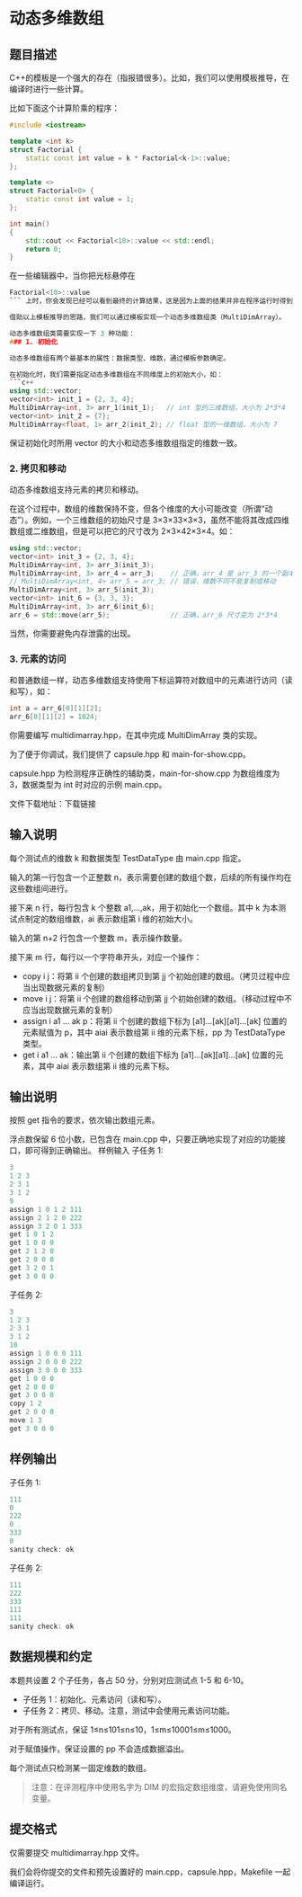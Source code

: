 # 动态多维数组
## 题目描述

C++的模板是一个强大的存在（指报错很多）。比如，我们可以使用模板推导，在编译时进行一些计算。

比如下面这个计算阶乘的程序：
```c++
#include <iostream>

template <int k>
struct Factorial {
    static const int value = k * Factorial<k-1>::value;
};

template <>
struct Factorial<0> {
    static const int value = 1;
};

int main()
{
    std::cout << Factorial<10>::value << std::endl; 
    return 0;
}
```
在一些编辑器中，当你把光标悬停在 
```c++
Factorial<10>::value
``` 上时，你会发现已经可以看到最终的计算结果，这是因为上面的结果并非在程序运行时得到的，而是在编译期得到的。

借助以上模板推导的思路，我们可以通过模板实现一个动态多维数组类（MultiDimArray）。

动态多维数组类需要实现一下 3 种功能：
### 1. 初始化

动态多维数组有两个最基本的属性：数据类型、维数，通过模板参数确定。

在初始化时，我们需要指定动态多维数组在不同维度上的初始大小，如：
```c++
using std::vector;
vector<int> init_1 = {2, 3, 4};
MultiDimArray<int, 3> arr_1(init_1);   // int 型的三维数组，大小为 2*3*4
vector<int> init_2 = {7};
MultiDimArray<float, 1> arr_2(init_2); // float 型的一维数组，大小为 7
```
保证初始化时所用 vector<int> 的大小和动态多维数组指定的维数一致。
### 2. 拷贝和移动

动态多维数组支持元素的拷贝和移动。

在这个过程中，数组的维数保持不变，但各个维度的大小可能改变（所谓“动态”）。例如，一个三维数组的初始尺寸是 3×3×33×3×3，虽然不能将其改成四维数组或二维数组，但是可以把它的尺寸改为 2×3×42×3×4。如：
```c++
using std::vector;
vector<int> init_3 = {2, 3, 4};
MultiDimArray<int, 3> arr_3(init_3);
MultiDimArray<int, 3> arr_4 = arr_3;    // 正确，arr_4 是 arr_3 的一个副本
// MultiDimArray<int, 4> arr_5 = arr_3; // 错误，维数不同不能复制或移动
MultiDimArray<int, 3> arr_5(init_3);
vector<int> init_6 = {3, 3, 3};
MultiDimArray<int, 3> arr_6(init_6);
arr_6 = std::move(arr_5);               // 正确，arr_6 尺寸变为 2*3*4
```
当然，你需要避免内存泄露的出现。
### 3. 元素的访问

和普通数组一样，动态多维数组支持使用下标运算符对数组中的元素进行访问（读和写），如：
```c++
int a = arr_6[0][1][2];
arr_6[0][1][2] = 1024;
```
你需要编写 multidimarray.hpp，在其中完成 MultiDimArray 类的实现。

为了便于你调试，我们提供了 capsule.hpp 和 main-for-show.cpp。

capsule.hpp 为检测程序正确性的辅助类，main-for-show.cpp 为数组维度为 3，数据类型为 int 时对应的示例 main.cpp。

文件下载地址：下载链接
## 输入说明

每个测试点的维数 k 和数据类型 TestDataType 由 main.cpp 指定。

输入的第一行包含一个正整数 n，表示需要创建的数组个数，后续的所有操作均在这些数组间进行。

接下来 n 行，每行包含 k 个整数 a1,…,ak​，用于初始化一个数组。其中 k 为本测试点制定的数组维数，ai​ 表示数组第 i 维的初始大小。

输入的第 n+2 行包含一个整数 m，表示操作数量。

接下来 m 行，每行以一个字符串开头，对应一个操作：

- copy i j：将第 ii 个创建的数组拷贝到第 jj 个初始创建的数组。（拷贝过程中应当出现数据元素的复制）
- move i j：将第 ii 个创建的数组移动到第 jj 个初始创建的数组。（移动过程中不应当出现数据元素的复制）
- assign i a1 ... ak p：将第 ii 个创建的数组下标为 [a1]…[ak][a1​]…[ak​] 位置的元素赋值为 p，其中 aiai​ 表示数组第 ii 维的元素下标，pp 为 TestDataType 类型。
- get i a1 ... ak：输出第 ii 个创建的数组下标为 [a1]…[ak][a1​]…[ak​] 位置的元素，其中 aiai​ 表示数组第 ii 维的元素下标。

## 输出说明

按照 get 指令的要求，依次输出数组元素。

浮点数保留 6 位小数，已包含在 main.cpp 中，只要正确地实现了对应的功能接口，即可得到正确输出。
样例输入
子任务 1:
```c++
3
1 2 3
2 3 1
3 1 2
9
assign 1 0 1 2 111
assign 2 1 2 0 222
assign 3 2 0 1 333
get 1 0 1 2
get 1 0 0 0
get 2 1 2 0
get 2 0 0 0
get 3 2 0 1
get 3 0 0 0
```
子任务 2:
```c++
3
1 2 3
2 3 1
3 1 2
10
assign 1 0 0 0 111
assign 2 0 0 0 222
assign 3 0 0 0 333
get 1 0 0 0
get 2 0 0 0
get 3 0 0 0
copy 1 2
get 2 0 0 0
move 1 3
get 3 0 0 0
```
## 样例输出
子任务 1:
```c++
111
0
222
0
333
0
sanity check: ok
```
子任务 2:
```c++
111
222
333
111
111
sanity check: ok
```
## 数据规模和约定

本题共设置 2 个子任务，各占 50 分，分别对应测试点 1-5 和 6-10。

- 子任务 1：初始化、元素访问（读和写）。
- 子任务 2：拷贝、移动。注意，测试中会使用元素访问功能。

对于所有测试点，保证 1≤n≤101≤n≤10，1≤m≤10001≤m≤1000。

对于赋值操作，保证设置的 pp 不会造成数据溢出。

每个测试点只检测某一固定维数的数组。

> 注意：在评测程序中使用名字为 DIM 的宏指定数组维度，请避免使用同名变量。
## 提交格式

仅需要提交 multidimarray.hpp 文件。

我们会将你提交的文件和预先设置好的 main.cpp，capsule.hpp，Makefile 一起编译运行。
